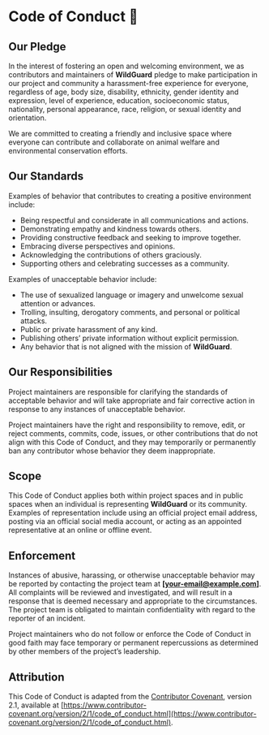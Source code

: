 # Code of Conduct 🌿

## Our Pledge

In the interest of fostering an open and welcoming environment, we as contributors and maintainers of **WildGuard** pledge to make participation in our project and community a harassment-free experience for everyone, regardless of age, body size, disability, ethnicity, gender identity and expression, level of experience, education, socioeconomic status, nationality, personal appearance, race, religion, or sexual identity and orientation.

We are committed to creating a friendly and inclusive space where everyone can contribute and collaborate on animal welfare and environmental conservation efforts.

## Our Standards

Examples of behavior that contributes to creating a positive environment include:

- Being respectful and considerate in all communications and actions.
- Demonstrating empathy and kindness towards others.
- Providing constructive feedback and seeking to improve together.
- Embracing diverse perspectives and opinions.
- Acknowledging the contributions of others graciously.
- Supporting others and celebrating successes as a community.

Examples of unacceptable behavior include:

- The use of sexualized language or imagery and unwelcome sexual attention or advances.
- Trolling, insulting, derogatory comments, and personal or political attacks.
- Public or private harassment of any kind.
- Publishing others’ private information without explicit permission.
- Any behavior that is not aligned with the mission of **WildGuard**.

## Our Responsibilities

Project maintainers are responsible for clarifying the standards of acceptable behavior and will take appropriate and fair corrective action in response to any instances of unacceptable behavior.

Project maintainers have the right and responsibility to remove, edit, or reject comments, commits, code, issues, or other contributions that do not align with this Code of Conduct, and they may temporarily or permanently ban any contributor whose behavior they deem inappropriate.

## Scope

This Code of Conduct applies both within project spaces and in public spaces when an individual is representing **WildGuard** or its community. Examples of representation include using an official project email address, posting via an official social media account, or acting as an appointed representative at an online or offline event.

## Enforcement

Instances of abusive, harassing, or otherwise unacceptable behavior may be reported by contacting the project team at **[your-email@example.com]**. All complaints will be reviewed and investigated, and will result in a response that is deemed necessary and appropriate to the circumstances. The project team is obligated to maintain confidentiality with regard to the reporter of an incident.

Project maintainers who do not follow or enforce the Code of Conduct in good faith may face temporary or permanent repercussions as determined by other members of the project’s leadership.

## Attribution

This Code of Conduct is adapted from the [Contributor Covenant](https://www.contributor-covenant.org), version 2.1, available at [https://www.contributor-covenant.org/version/2/1/code_of_conduct.html](https://www.contributor-covenant.org/version/2/1/code_of_conduct.html).
